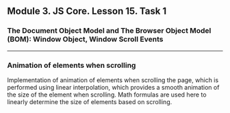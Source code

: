 ## Module 3. JS Core. Lesson 15. Task 1

### The Document Object Model and The Browser Object Model (BOM): Window Object, Window Scroll Events
***

### Animation of elements when scrolling

Implementation of animation of elements when scrolling the page, which is performed using linear interpolation, which provides a smooth animation of the size of the element when scrolling. Math formulas are used here to linearly determine the size of elements based on scrolling.

